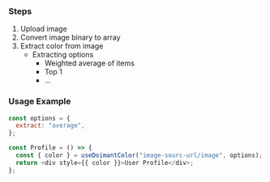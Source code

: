 ### Steps

1. Upload image
2. Convert image binary to array
3. Extract color from image
   - Extracting options
     - Weighted average of items
     - Top 1
     - ...

### Usage Example

```js
const options = {
  extract: "average",
};

const Profile = () => {
  const { color } = useDoimantColor("image-sourc-url/image", options);
  return <div style={{ color }}>User Profile</div>;
};
```
